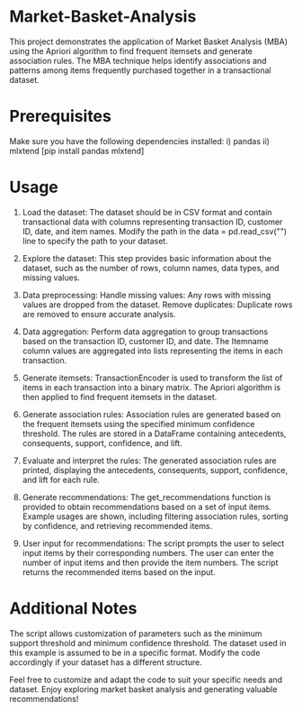 # Market-Basket-Analysis
This project demonstrates the application of Market Basket Analysis (MBA) using the Apriori algorithm to find frequent itemsets and generate association rules. The MBA technique helps identify associations and patterns among items frequently purchased together in a transactional dataset.

# Prerequisites
Make sure you have the following dependencies installed:
i) pandas
ii) mlxtend [pip install pandas mlxtend]

# Usage
1. Load the dataset: The dataset should be in CSV format and contain transactional data with columns representing transaction ID, customer ID, date, and item names.
Modify the path in the data = pd.read_csv("<path-to-dataset>") line to specify the path to your dataset.

2. Explore the dataset: This step provides basic information about the dataset, such as the number of rows, column names, data types, and missing values.

3. Data preprocessing: Handle missing values: Any rows with missing values are dropped from the dataset.
Remove duplicates: Duplicate rows are removed to ensure accurate analysis.

4. Data aggregation: Perform data aggregation to group transactions based on the transaction ID, customer ID, and date.
The Itemname column values are aggregated into lists representing the items in each transaction.

5. Generate itemsets: TransactionEncoder is used to transform the list of items in each transaction into a binary matrix.
The Apriori algorithm is then applied to find frequent itemsets in the dataset.

6. Generate association rules: Association rules are generated based on the frequent itemsets using the specified minimum confidence threshold.
The rules are stored in a DataFrame containing antecedents, consequents, support, confidence, and lift.

7. Evaluate and interpret the rules: The generated association rules are printed, displaying the antecedents, consequents, support, confidence, and lift for each rule.

8. Generate recommendations: The get_recommendations function is provided to obtain recommendations based on a set of input items.
Example usages are shown, including filtering association rules, sorting by confidence, and retrieving recommended items.

9. User input for recommendations: The script prompts the user to select input items by their corresponding numbers.
The user can enter the number of input items and then provide the item numbers.
The script returns the recommended items based on the input.

# Additional Notes
The script allows customization of parameters such as the minimum support threshold and minimum confidence threshold.
The dataset used in this example is assumed to be in a specific format. Modify the code accordingly if your dataset has a different structure.

Feel free to customize and adapt the code to suit your specific needs and dataset.
Enjoy exploring market basket analysis and generating valuable recommendations!
